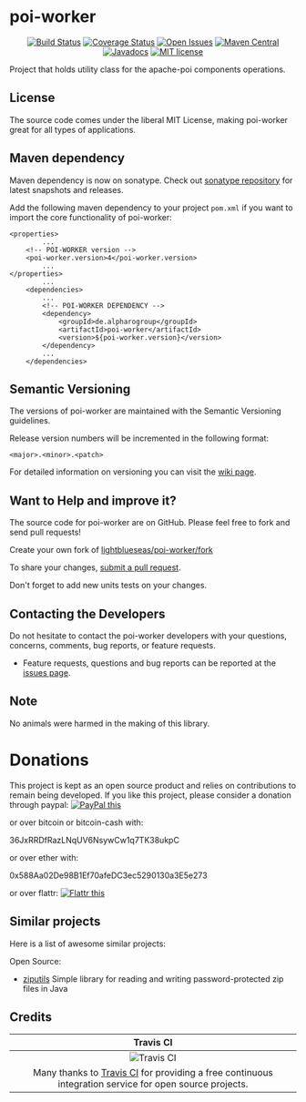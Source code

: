 # poi-worker

<div align="center">

[![Build Status](https://travis-ci.org/lightblueseas/poi-worker.svg?branch=master)](https://travis-ci.org/lightblueseas/poi-worker) 
[![Coverage Status](https://coveralls.io/repos/github/lightblueseas/poi-worker/badge.svg?branch=develop)](https://coveralls.io/github/lightblueseas/poi-worker?branch=master)
[![Open Issues](https://img.shields.io/github/issues/lightblueseas/poi-worker.svg?style=flat)](https://github.com/lightblueseas/poi-worker/issues)
[![Maven Central](https://maven-badges.herokuapp.com/maven-central/de.alpharogroup/poi-worker/badge.svg)](https://maven-badges.herokuapp.com/maven-central/de.alpharogroup/poi-worker)
[![Javadocs](http://www.javadoc.io/badge/de.alpharogroup/poi-worker.svg)](http://www.javadoc.io/doc/de.alpharogroup/poi-worker)
[![MIT license](http://img.shields.io/badge/license-MIT-brightgreen.svg?style=flat)](http://opensource.org/licenses/MIT)

</div>

Project that holds utility class for the apache-poi components operations.

## License

The source code comes under the liberal MIT License, making poi-worker great for all types of applications.

## Maven dependency

Maven dependency is now on sonatype.
Check out [sonatype repository](https://oss.sonatype.org/index.html#nexus-search;gav~de.alpharogroup~poi-worker~~~) for latest snapshots and releases.

Add the following maven dependency to your project `pom.xml` if you want to import the core functionality of poi-worker:

	<properties>
			...
		<!-- POI-WORKER version -->
		<poi-worker.version>4</poi-worker.version>
			...
	</properties>
			...
		<dependencies>
			...
			<!-- POI-WORKER DEPENDENCY -->
			<dependency>
				<groupId>de.alpharogroup</groupId>
				<artifactId>poi-worker</artifactId>
				<version>${poi-worker.version}</version>
			</dependency>
			...
		</dependencies>

## Semantic Versioning

The versions of poi-worker are maintained with the Semantic Versioning guidelines.

Release version numbers will be incremented in the following format:

`<major>.<minor>.<patch>`

For detailed information on versioning you can visit the [wiki page](https://github.com/lightblueseas/mvn-parent-projects/wiki/Semantic-Versioning).


## Want to Help and improve it? ###

The source code for poi-worker are on GitHub. Please feel free to fork and send pull requests!

Create your own fork of [lightblueseas/poi-worker/fork](https://github.com/lightblueseas/poi-worker/fork)

To share your changes, [submit a pull request](https://github.com/lightblueseas/poi-worker/pull/new/develop).

Don't forget to add new units tests on your changes.

## Contacting the Developers

Do not hesitate to contact the poi-worker developers with your questions, concerns, comments, bug reports, or feature requests.
- Feature requests, questions and bug reports can be reported at the [issues page](https://github.com/lightblueseas/poi-worker/issues).

## Note

No animals were harmed in the making of this library.

# Donations

This project is kept as an open source product and relies on contributions to remain being developed. 
If you like this project, please consider a donation through paypal: <a href="https://www.paypal.com/cgi-bin/webscr?cmd=_s-xclick&hosted_button_id=B37J9DZF6G9ZC" target="_blank">
<img src="https://www.paypalobjects.com/en_US/GB/i/btn/btn_donateCC_LG.gif" alt="PayPal this" title="PayPal – The safer, easier way to pay online!" border="0" />
</a>

or over bitcoin or bitcoin-cash with:

36JxRRDfRazLNqUV6NsywCw1q7TK38ukpC

or over ether with:

0x588Aa02De98B1Ef70afeDC3ec5290130a3E5e273

or over flattr: 
<a href="https://flattr.com/submit/auto?fid=r7vp62&url=https%3A%2F%2Fgithub.com%2Flightblueseas%2Fpoi-worker" target="_blank">
<img src="http://api.flattr.com/button/flattr-badge-large.png" alt="Flattr this" title="Flattr this" border="0" />
</a>

## Similar projects

Here is a list of awesome similar projects:

Open Source:

 * [ziputils](https://bitbucket.org/matulic/ziputils) Simple library for reading and writing password-protected zip files in Java

## Credits

|Travis CI|
|:-:|
|![Travis CI](https://travis-ci.com/images/logos/TravisCI-Full-Color.png)|
|Many thanks to [Travis CI](https://travis-ci.org) for providing a free continuous integration service for open source projects.|



